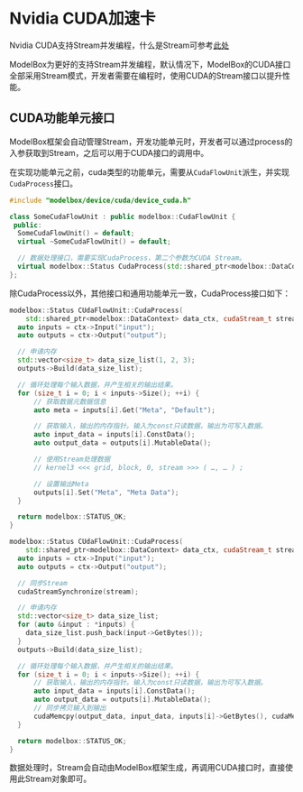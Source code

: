# Nvidia CUDA加速卡

Nvidia CUDA支持Stream并发编程，什么是Stream可参考[此处](https://developer.download.nvidia.com/CUDA/training/StreamsAndConcurrencyWebinar.pdf)

ModelBox为更好的支持Stream并发编程，默认情况下，ModelBox的CUDA接口全部采用Stream模式，开发者需要在编程时，使用CUDA的Stream接口以提升性能。

## CUDA功能单元接口

ModelBox框架会自动管理Stream，开发功能单元时，开发者可以通过process的入参获取到Stream，之后可以用于CUDA接口的调用中。

在实现功能单元之前，cuda类型的功能单元，需要从`CudaFlowUnit`派生，并实现`CudaProcess`接口。

```c++
#include "modelbox/device/cuda/device_cuda.h"

class SomeCudaFlowUnit : public modelbox::CudaFlowUnit {
 public:
  SomeCudaFlowUnit() = default;
  virtual ~SomeCudaFlowUnit() = default;

  // 数据处理接口，需要实现CudaProcess，第二个参数为CUDA Stream。
  virtual modelbox::Status CudaProcess(std::shared_ptr<modelbox::DataContext> data_ctx,cudaStream_t stream);
};
```

除CudaProcess以外，其他接口和通用功能单元一致，CudaProcess接口如下：

```c++
modelbox::Status CUdaFlowUnit::CudaProcess(
    std::shared_ptr<modelbox::DataContext> data_ctx, cudaStream_t stream) {
  auto inputs = ctx->Input("input");
  auto outputs = ctx->Output("output");

  // 申请内存
  std::vector<size_t> data_size_list(1, 2, 3);
  outputs->Build(data_size_list);

  // 循环处理每个输入数据，并产生相关的输出结果。
  for (size_t i = 0; i < inputs->Size(); ++i) {
      // 获取数据元数据信息
      auto meta = inputs[i].Get("Meta", "Default");

      // 获取输入，输出的内存指针。输入为const只读数据，输出为可写入数据。
      auto input_data = inputs[i].ConstData();
      auto output_data = outputs[i].MutableData();

      // 使用Stream处理数据
      // kernel3 <<< grid, block, 0, stream >>> ( …, … ) ;

      // 设置输出Meta
      outputs[i].Set("Meta", "Meta Data");
  }

  return modelbox::STATUS_OK;
}
```

```c++
modelbox::Status CUdaFlowUnit::CudaProcess(
    std::shared_ptr<modelbox::DataContext> data_ctx, cudaStream_t stream) {
  auto inputs = ctx->Input("input");
  auto outputs = ctx->Output("output");

  // 同步Stream
  cudaStreamSynchronize(stream);

  // 申请内存
  std::vector<size_t> data_size_list;
  for (auto &input : *inputs) {
    data_size_list.push_back(input->GetBytes());
  }
  outputs->Build(data_size_list);

  // 循环处理每个输入数据，并产生相关的输出结果。
  for (size_t i = 0; i < inputs->Size(); ++i) {
      // 获取输入，输出的内存指针。输入为const只读数据，输出为可写入数据。
      auto input_data = inputs[i].ConstData();
      auto output_data = outputs[i].MutableData();
      // 同步拷贝输入到输出
      cudaMemcpy(output_data, input_data, inputs[i]->GetBytes(), cudaMemcpyDeviceToDevice);
  }

  return modelbox::STATUS_OK;
}
```

数据处理时，Stream会自动由ModelBox框架生成，再调用CUDA接口时，直接使用此Stream对象即可。
